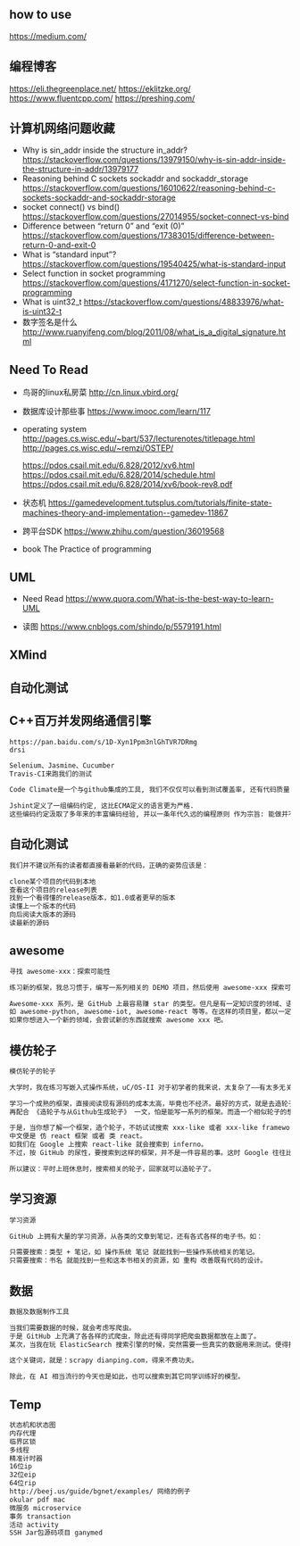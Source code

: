 ## how to use
https://medium.com/

## 编程博客
https://eli.thegreenplace.net/
https://eklitzke.org/
https://www.fluentcpp.com/
https://preshing.com/

## 计算机网络问题收藏
- Why is sin_addr inside the structure in_addr?
    https://stackoverflow.com/questions/13979150/why-is-sin-addr-inside-the-structure-in-addr/13979177
- Reasoning behind C sockets sockaddr and sockaddr_storage
    https://stackoverflow.com/questions/16010622/reasoning-behind-c-sockets-sockaddr-and-sockaddr-storage
- socket connect() vs bind()
    https://stackoverflow.com/questions/27014955/socket-connect-vs-bind
- Difference between “return 0” and “exit (0)”
    https://stackoverflow.com/questions/17383015/difference-between-return-0-and-exit-0
- What is “standard input”?
    https://stackoverflow.com/questions/19540425/what-is-standard-input
- Select function in socket programming
    https://stackoverflow.com/questions/4171270/select-function-in-socket-programming
- What is uint32_t
    https://stackoverflow.com/questions/48833976/what-is-uint32-t
- 数字签名是什么
    http://www.ruanyifeng.com/blog/2011/08/what_is_a_digital_signature.html



## Need To Read

- 鸟哥的linux私房菜
	http://cn.linux.vbird.org/

- 数据库设计那些事
	https://www.imooc.com/learn/117

- operating system
	http://pages.cs.wisc.edu/~bart/537/lecturenotes/titlepage.html
	http://pages.cs.wisc.edu/~remzi/OSTEP/

	https://pdos.csail.mit.edu/6.828/2012/xv6.html
	https://pdos.csail.mit.edu/6.828/2014/schedule.html
	https://pdos.csail.mit.edu/6.828/2014/xv6/book-rev8.pdf
- 状态机
    https://gamedevelopment.tutsplus.com/tutorials/finite-state-machines-theory-and-implementation--gamedev-11867

- 跨平台SDK
    https://www.zhihu.com/question/36019568

- book
    The Practice of programming

## UML
- Need Read
    https://www.quora.com/What-is-the-best-way-to-learn-UML

- 读图
    https://www.cnblogs.com/shindo/p/5579191.html

## XMind

## 自动化测试

## C++百万并发网络通信引擎
    https://pan.baidu.com/s/1D-Xyn1Ppm3nlGhTVR7DRmg
    drsi

```txt
Selenium、Jasmine、Cucumber
Travis-CI来跑我们的测试

Code Climate是一个与github集成的工具, 我们不仅仅可以看到测试覆盖率, 还有代码质量.

Jshint定义了一组编码约定, 这比ECMA定义的语言更为严格.
这些编码约定汲取了多年来的丰富编码经验, 并以一条年代久远的编程原则 作为宗旨: 能做并不意味着应该做.
```

## 自动化测试

```txt
我们并不建议所有的读者都直接看最新的代码，正确的姿势应该是：

clone某个项目的代码到本地
查看这个项目的release列表
找到一个看得懂的release版本，如1.0或者更早的版本
读懂上一个版本的代码
向后阅读大版本的源码
读最新的源码
```

## awesome

```txt
寻找 awesome-xxx：探索可能性

练习新的框架，我总习惯于，编写一系列相关的 DEMO 项目，然后使用 awesome-xxx 探索可能性。

Awesome-xxx 系列，是 GitHub 上最容易赚 star 的类型。但凡是有一定知识度的领域、语言、框架等，都有自己的 awesome-xxx 系列的项目，
如 awesome-python, awesome-iot, awesome-react 等等。在这样的项目里，都以一定的知识体系整理出来的，从索引和查阅上相应的方便。
如果你想进入一个新的领域，会尝试新的东西就搜索 awesome xxx 吧。
```

## 模仿轮子

```txt
模仿轮子的轮子

大学时，我在练习写嵌入式操作系统，uC/OS-II 对于初学者的我来说，太复杂了——有太多无关的代码。便在网上找寻相关的实现，也便是找到了一些，在那的基础上一点点完善操作系统。

学习一个成熟的框架，直接阅读现有源码的成本太高，毕竟也不经济。最好的方式，就是去造轮子。从模仿轮子之上，再去造轮子，是最省力气的方式。
再配合 《造轮子与从Github生成轮子》 一文，怕是能写一系列的框架。而造一个相似轮子的想法，往往很多人都有。尤其是一个成熟的框架，往往有很多仿制品。

于是，当你想了解一个框架，造个轮子，不妨试试搜索 xxx-like 或者 xxx-like framework，
中文便是 仿 react 框架 或者 类 react。
如我们在 Google 上搜索 react-like 就会搜索到 inferno。
不过，按 GitHub 的尿性，要搜索到这样的框架，并不是一件容易的事。这时 Google 往往比 GitHub 搜索好用。

所以建议：平时上班休息时，搜索相关的轮子，回家就可以造轮子了。
```

## 学习资源

```txt
学习资源

GitHub 上拥有大量的学习资源，从各类的文章到笔记，还有各式各样的电子书。如：

只需要搜索：类型 + 笔记，如 操作系统 笔记 就能找到一些操作系统相关的笔记。
只需要搜索：书名 就能找到一些和这本书相关的资源，如 重构 改善既有代码的设计。
```

## 数据

```txt
数据及数据制作工具

当我们需要数据的时候，就会考虑写爬虫。
于是 GitHub 上充满了各各样的式爬虫，除此还有得同学把爬虫数据都放在上面了。
某次，当我在玩 ElasticSearch 搜索引擎的时候，突然需要一些真实的数据用来测试。便得找爬虫，就在 GitHub 上，找到了大众点评的一些爬虫。

这个关键词，就是：scrapy dianping.com，得来不费功夫。

除此，在 AI 相当流行的今天也是如此，也可以搜索到其它同学训练好的模型。
```

## Temp

```txt
状态机和状态图
内存代理
临界区锁
多线程
精准计时器
16位ip
32位eip
64位rip
http://beej.us/guide/bgnet/examples/ 网络的例子
okular pdf mac
微服务 microservice
事务 transaction
活动 activity
SSH Jar包源码项目 ganymed
```
